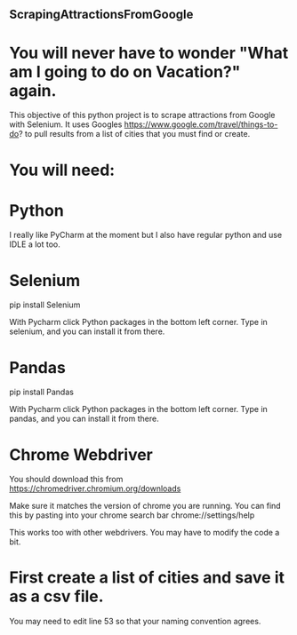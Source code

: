 ## ScrapingAttractionsFromGoogle

#  You will never have to wonder "What am I going to do on Vacation?" again. 

This objective of this python project is to scrape attractions from Google with Selenium. It uses Googles https://www.google.com/travel/things-to-do? to pull results from a list of cities that you must find or create. 

# You will need:

# Python
I really like PyCharm at the moment but I also have regular python and use IDLE a lot too. 

# Selenium
pip install Selenium

With Pycharm click Python packages in the bottom left corner. Type in selenium, and you can install it from there.

# Pandas
pip install Pandas


With Pycharm click Python packages in the bottom left corner. Type in pandas, and you can install it from there.

# Chrome Webdriver
You should download this from https://chromedriver.chromium.org/downloads

Make sure it matches the version of chrome you are running. You can find this by pasting into your chrome search bar chrome://settings/help

This works too with other webdrivers. You may have to modify the code a bit. 

# First create a list of cities and save it as a csv file.
You may need to edit line 53 so that your naming convention agrees.



